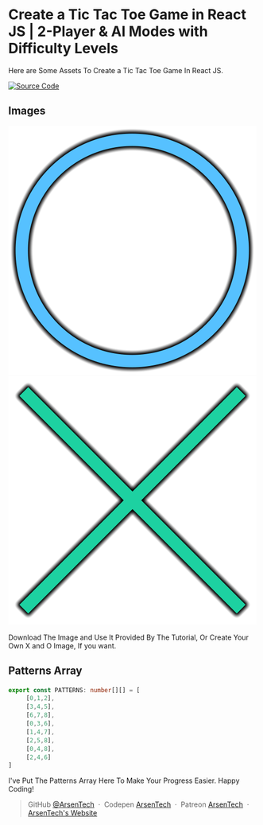 # Create a Tic Tac Toe Game in React JS | 2-Player & AI Modes with Difficulty Levels

Here are Some Assets To Create a Tic Tac Toe Game In React JS.

[![Source Code](https://img.shields.io/badge/Source%20Code%20-222222.svg?&style=for-the-badge&logo=Patreon&logoColor=%23FFFFFF)](https://www.patreon.com/posts/tic-tac-toe-in-118360597?utm_medium=clipboard_copy&utm_source=copyLink&utm_campaign=postshare_creator&utm_content=join_link)

## Images
![O](O.png)
![X](X.png)

Download The Image and Use It Provided By The Tutorial, Or Create Your Own X and O Image, If you want.

## Patterns Array

```ts
export const PATTERNS: number[][] = [
     [0,1,2],
     [3,4,5],
     [6,7,8],
     [0,3,6],
     [1,4,7],
     [2,5,8],
     [0,4,8],
     [2,4,6]
]
```

I've Put The Patterns Array Here To Make Your Progress Easier. Happy Coding!

> GitHub [@ArsenTech](https://github.com/ArsenTech) &nbsp;&middot;&nbsp;
> Codepen [ArsenTech](https://codepen.io/ArsenTech) &nbsp;&middot;&nbsp;
> Patreon [ArsenTech](https://www.patreon.com/ArsenTech) &nbsp;&middot;&nbsp;
> [ArsenTech's Website](https://arsentech.github.io)
